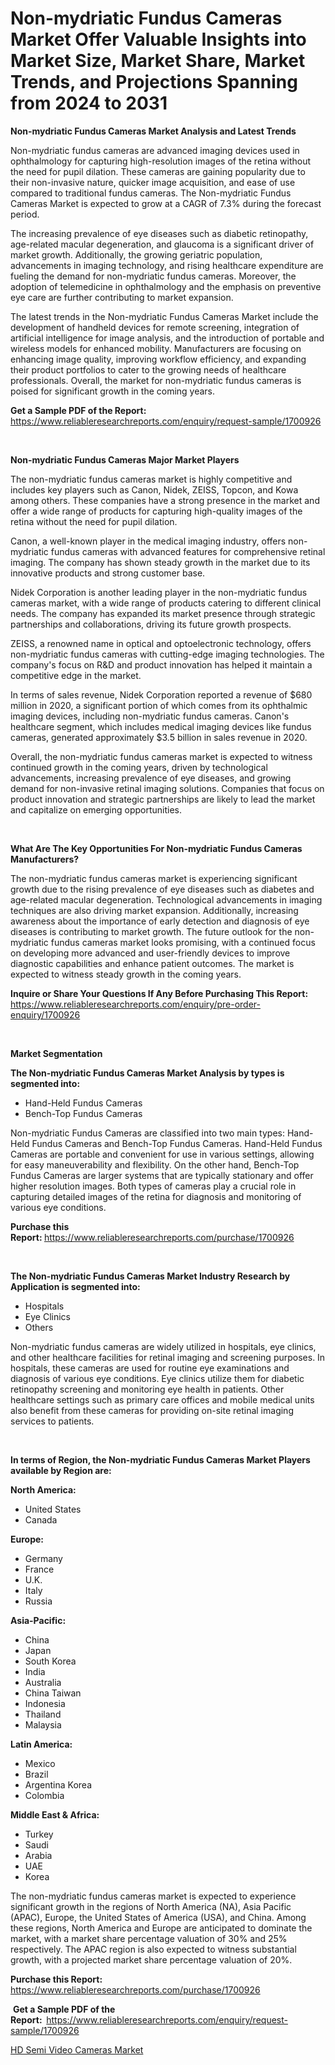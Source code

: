 <p><h1>Non-mydriatic Fundus Cameras Market Offer Valuable Insights into Market Size, Market Share, Market Trends, and Projections Spanning from 2024 to 2031</h1></p><p><strong>Non-mydriatic Fundus Cameras Market Analysis and Latest Trends</strong></p>
<p><p>Non-mydriatic fundus cameras are advanced imaging devices used in ophthalmology for capturing high-resolution images of the retina without the need for pupil dilation. These cameras are gaining popularity due to their non-invasive nature, quicker image acquisition, and ease of use compared to traditional fundus cameras. The Non-mydriatic Fundus Cameras Market is expected to grow at a CAGR of 7.3% during the forecast period.</p><p>The increasing prevalence of eye diseases such as diabetic retinopathy, age-related macular degeneration, and glaucoma is a significant driver of market growth. Additionally, the growing geriatric population, advancements in imaging technology, and rising healthcare expenditure are fueling the demand for non-mydriatic fundus cameras. Moreover, the adoption of telemedicine in ophthalmology and the emphasis on preventive eye care are further contributing to market expansion.</p><p>The latest trends in the Non-mydriatic Fundus Cameras Market include the development of handheld devices for remote screening, integration of artificial intelligence for image analysis, and the introduction of portable and wireless models for enhanced mobility. Manufacturers are focusing on enhancing image quality, improving workflow efficiency, and expanding their product portfolios to cater to the growing needs of healthcare professionals. Overall, the market for non-mydriatic fundus cameras is poised for significant growth in the coming years.</p></p>
<p><strong>Get a Sample PDF of the Report:&nbsp;</strong> <a href="https://www.reliableresearchreports.com/enquiry/request-sample/1700926">https://www.reliableresearchreports.com/enquiry/request-sample/1700926</a></p>
<p>&nbsp;</p>
<p><strong>Non-mydriatic Fundus Cameras Major Market Players</strong></p>
<p><p>The non-mydriatic fundus cameras market is highly competitive and includes key players such as Canon, Nidek, ZEISS, Topcon, and Kowa among others. These companies have a strong presence in the market and offer a wide range of products for capturing high-quality images of the retina without the need for pupil dilation.</p><p>Canon, a well-known player in the medical imaging industry, offers non-mydriatic fundus cameras with advanced features for comprehensive retinal imaging. The company has shown steady growth in the market due to its innovative products and strong customer base.</p><p>Nidek Corporation is another leading player in the non-mydriatic fundus cameras market, with a wide range of products catering to different clinical needs. The company has expanded its market presence through strategic partnerships and collaborations, driving its future growth prospects.</p><p>ZEISS, a renowned name in optical and optoelectronic technology, offers non-mydriatic fundus cameras with cutting-edge imaging technologies. The company's focus on R&D and product innovation has helped it maintain a competitive edge in the market.</p><p>In terms of sales revenue, Nidek Corporation reported a revenue of $680 million in 2020, a significant portion of which comes from its ophthalmic imaging devices, including non-mydriatic fundus cameras. Canon's healthcare segment, which includes medical imaging devices like fundus cameras, generated approximately $3.5 billion in sales revenue in 2020.</p><p>Overall, the non-mydriatic fundus cameras market is expected to witness continued growth in the coming years, driven by technological advancements, increasing prevalence of eye diseases, and growing demand for non-invasive retinal imaging solutions. Companies that focus on product innovation and strategic partnerships are likely to lead the market and capitalize on emerging opportunities.</p></p>
<p>&nbsp;</p>
<p><strong>What Are The Key Opportunities For Non-mydriatic Fundus Cameras Manufacturers?</strong></p>
<p><p>The non-mydriatic fundus cameras market is experiencing significant growth due to the rising prevalence of eye diseases such as diabetes and age-related macular degeneration. Technological advancements in imaging techniques are also driving market expansion. Additionally, increasing awareness about the importance of early detection and diagnosis of eye diseases is contributing to market growth. The future outlook for the non-mydriatic fundus cameras market looks promising, with a continued focus on developing more advanced and user-friendly devices to improve diagnostic capabilities and enhance patient outcomes. The market is expected to witness steady growth in the coming years.</p></p>
<p><strong>Inquire or Share Your Questions If Any Before Purchasing This Report:</strong> <a href="https://www.reliableresearchreports.com/enquiry/pre-order-enquiry/1700926">https://www.reliableresearchreports.com/enquiry/pre-order-enquiry/1700926</a></p>
<p>&nbsp;</p>
<p><strong>Market Segmentation</strong></p>
<p><strong>The Non-mydriatic Fundus Cameras Market Analysis by types is segmented into:</strong></p>
<p><ul><li>Hand-Held Fundus Cameras</li><li>Bench-Top Fundus Cameras</li></ul></p>
<p><p>Non-mydriatic Fundus Cameras are classified into two main types: Hand-Held Fundus Cameras and Bench-Top Fundus Cameras. Hand-Held Fundus Cameras are portable and convenient for use in various settings, allowing for easy maneuverability and flexibility. On the other hand, Bench-Top Fundus Cameras are larger systems that are typically stationary and offer higher resolution images. Both types of cameras play a crucial role in capturing detailed images of the retina for diagnosis and monitoring of various eye conditions.</p></p>
<p><strong>Purchase this Report:&nbsp;</strong><a href="https://www.reliableresearchreports.com/purchase/1700926">https://www.reliableresearchreports.com/purchase/1700926</a></p>
<p>&nbsp;</p>
<p><strong>The Non-mydriatic Fundus Cameras Market Industry Research by Application is segmented into:</strong></p>
<p><ul><li>Hospitals</li><li>Eye Clinics</li><li>Others</li></ul></p>
<p><p>Non-mydriatic fundus cameras are widely utilized in hospitals, eye clinics, and other healthcare facilities for retinal imaging and screening purposes. In hospitals, these cameras are used for routine eye examinations and diagnosis of various eye conditions. Eye clinics utilize them for diabetic retinopathy screening and monitoring eye health in patients. Other healthcare settings such as primary care offices and mobile medical units also benefit from these cameras for providing on-site retinal imaging services to patients.</p></p>
<p>&nbsp;</p>
<p><strong>In terms of Region, the Non-mydriatic Fundus Cameras Market Players available by Region are:</strong></p>
<p>
    <p> <strong> North America: </strong>
        <ul>
            <li>United States</li>
            <li>Canada</li>
        </ul>
        </p> 
    <p> <strong> Europe: </strong>
        <ul>
            <li>Germany</li>
            <li>France</li>
            <li>U.K.</li>
            <li>Italy</li>
            <li>Russia</li>
        </ul>
        </p> 
    <p> <strong> Asia-Pacific: </strong>
        <ul>
            <li>China</li>
            <li>Japan</li>
            <li>South Korea</li>
            <li>India</li>
            <li>Australia</li>
            <li>China Taiwan</li>
            <li>Indonesia</li>
            <li>Thailand</li>
            <li>Malaysia</li>
        </ul>
        </p> 
    <p> <strong> Latin America: </strong>
        <ul>
            <li>Mexico</li>
            <li>Brazil</li>
            <li>Argentina Korea</li>
            <li>Colombia</li>
        </ul>
        </p> 
    <p> <strong> Middle East & Africa: </strong>
        <ul>
            <li>Turkey</li>
            <li>Saudi</li>
            <li>Arabia</li>
            <li>UAE</li>
            <li>Korea</li>
        </ul>
    </p>
    </p>
<p><p>The non-mydriatic fundus cameras market is expected to experience significant growth in the regions of North America (NA), Asia Pacific (APAC), Europe, the United States of America (USA), and China. Among these regions, North America and Europe are anticipated to dominate the market, with a market share percentage valuation of 30% and 25% respectively. The APAC region is also expected to witness substantial growth, with a projected market share percentage valuation of 20%.</p></p>
<p><strong>Purchase this Report: </strong><a href="https://www.reliableresearchreports.com/purchase/1700926">https://www.reliableresearchreports.com/purchase/1700926</a></p>
<p>&nbsp;<strong>Get a Sample PDF of the Report:&nbsp;&nbsp;</strong><a href="https://www.reliableresearchreports.com/enquiry/request-sample/1700926">https://www.reliableresearchreports.com/enquiry/request-sample/1700926</a></p>
<p><strong></strong></p>
<p><p><a href="https://github.com/Sarissaschmalingtr6fz2739/Market-Research-Report-List-1/blob/main/hd-semi-video-cameras-market.md">HD Semi Video Cameras Market</a></p></p>